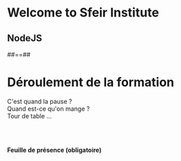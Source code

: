 <!-- .slide: class="first-slide" sfeir-level="2" sfeir-techno="node.js" -->

# **Welcome to Sfeir Institute**

## **NodeJS**

##==##

<!-- .slide -->

# Déroulement de la formation

<p class="center">
C'est quand la pause ?<br>
Quand est-ce qu'on mange ?<br>
Tour de table ...
</p>
<br><br>

**Feuille de présence (obligatoire)** <!-- .element: class="center" -->
